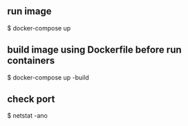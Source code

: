 
## run image 
$ docker-compose up

## build image using Dockerfile before run containers
$ docker-compose up -build

## check port 
$ netstat -ano